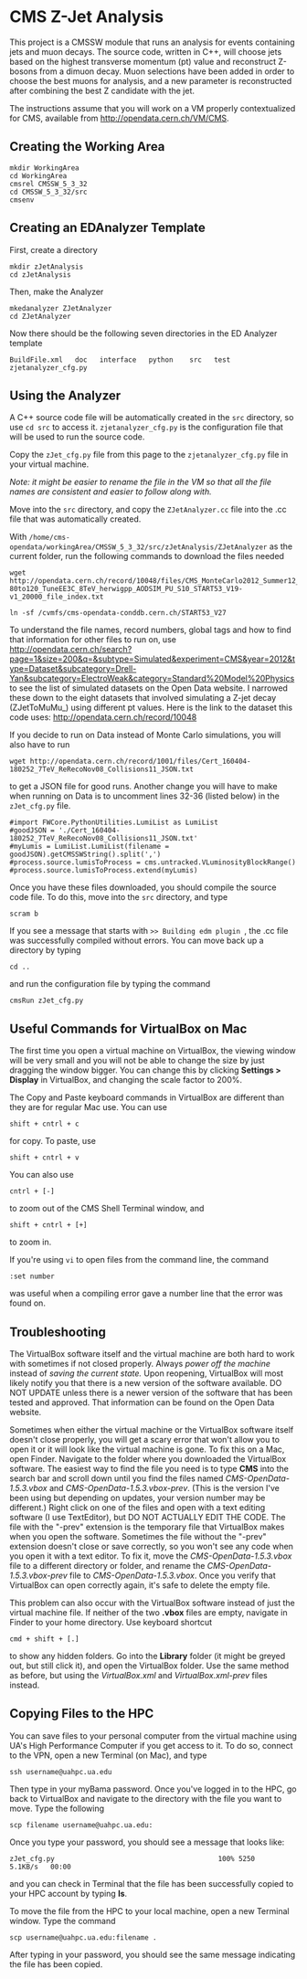 # CMS Z-Jet Analysis

This project is a CMSSW module that runs an analysis for events containing jets and muon decays. The source code, written in C++, will choose jets based on the highest transverse momentum (pt) value and reconstruct Z-bosons from a dimuon decay. Muon selections have been added in order to choose the best muons for analysis, and a new parameter is reconstructed after combining the best Z candidate with the jet. 

The instructions assume that you will work on a VM properly contextualized for CMS, available from http://opendata.cern.ch/VM/CMS.

## Creating the Working Area 
```
mkdir WorkingArea
cd WorkingArea
cmsrel CMSSW_5_3_32
cd CMSSW_5_3_32/src
cmsenv
```

## Creating an EDAnalyzer Template

First, create a directory
```
mkdir zJetAnalysis
cd zJetAnalysis
```
Then, make the Analyzer
```
mkedanalyzer ZJetAnalyzer
cd ZJetAnalyzer
```
Now there should be the following seven directories in the ED Analyzer template
```
BuildFile.xml   doc   interface   python    src   test    zjetanalyzer_cfg.py
```

## Using the Analyzer

A C++ source code file will be automatically created in the `src` directory, so use `cd src` to access it. `zjetanalyzer_cfg.py` is the configuration file that will be used to run the source code. 

Copy the `zJet_cfg.py` file from this page to the `zjetanalyzer_cfg.py` file in your virtual machine. 

*Note: it might be easier to rename the file in the VM so that all the file names are consistent and easier to follow along with.*

Move into the `src` directory, and copy the `ZJetAnalyzer.cc` file into the .cc file that was automatically created. 

With `/home/cms-opendata/workingArea/CMSSW_5_3_32/src/zJetAnalysis/ZJetAnalyzer` as the current folder, run the following commands to download the files needed
```
wget http://opendata.cern.ch/record/10048/files/CMS_MonteCarlo2012_Summer12_DR53X_ZJetToMuMu_Pt-80to120_TuneEE3C_8TeV_herwigpp_AODSIM_PU_S10_START53_V19-v1_20000_file_index.txt

ln -sf /cvmfs/cms-opendata-conddb.cern.ch/START53_V27
```

To understand the file names, record numbers, global tags and how to find that information for other files to run on, use http://opendata.cern.ch/search?page=1&size=200&q=&subtype=Simulated&experiment=CMS&year=2012&type=Dataset&subcategory=Drell-Yan&subcategory=ElectroWeak&category=Standard%20Model%20Physics to see the list of simulated datasets on the Open Data website. I narrowed these down to the eight datasets that involved simulating a Z-jet decay (ZJetToMuMu_) using different pt values. Here is the link to the dataset this code uses: http://opendata.cern.ch/record/10048

If you decide to run on Data instead of Monte Carlo simulations, you will also have to run 
```
wget http://opendata.cern.ch/record/1001/files/Cert_160404-180252_7TeV_ReRecoNov08_Collisions11_JSON.txt
```
to get a JSON file for good runs. Another change you will have to make when running on Data is to uncomment lines 32-36 (listed below) in the `zJet_cfg.py` file.
```
#import FWCore.PythonUtilities.LumiList as LumiList 
#goodJSON = './Cert_160404-180252_7TeV_ReRecoNov08_Collisions11_JSON.txt' 
#myLumis = LumiList.LumiList(filename = goodJSON).getCMSSWString().split(',') 
#process.source.lumisToProcess = cms.untracked.VLuminosityBlockRange() 
#process.source.lumisToProcess.extend(myLumis)
```

Once you have these files downloaded, you should compile the source code file. To do this, move into the `src` directory, and type
```
scram b
```
If you see a message that starts with `>> Building edm plugin `, the .cc file was successfully compiled without errors. You can move back up a directory by typing
```
cd ..
```
and run the configuration file by typing the command
```
cmsRun zJet_cfg.py
```
## Useful Commands for VirtualBox on Mac
The first time you open a virtual machine on VirtualBox, the viewing window will be very small and you will not be able to change the size by just dragging the window bigger. You can change this by clicking **Settings > Display** in VirtualBox, and changing the scale factor to 200%. 

The Copy and Paste keyboard commands in VirtualBox are different than they are for regular Mac use. You can use 
```
shift + cntrl + c
```
for copy. To paste, use 
```
shift + cntrl + v
```
You can also use 
``` 
cntrl + [-]
```
to zoom out of the CMS Shell Terminal window, and 
```
shift + cntrl + [+]
```
to zoom in.

If you're using `vi` to open files from the command line, the command
``` 
:set number
```
was useful when a compiling error gave a number line that the error was found on. 

## Troubleshooting
The VirtualBox software itself and the virtual machine are both hard to work with sometimes if not closed properly. Always *power off the machine* instead of *saving the current state.* 
Upon reopening, VirtualBox will most likely notify you that there is a new version of the software available. DO NOT UPDATE unless there is a newer version of the software that has been tested and approved. That information can be found on the Open Data website. 

Sometimes when either the virtual machine or the VirtualBox software itself doesn't close properly, you will get a scary error that won't allow you to open it or it will look like the virtual machine is gone. To fix this on a Mac, open Finder. Navigate to the folder where you downloaded the VirtualBox software. The easiest way to find the file you need is to type **CMS** into the search bar and scroll down until you find the files named *CMS-OpenData-1.5.3.vbox* and *CMS-OpenData-1.5.3.vbox-prev*. (This is the version I've been using but depending on updates, your version number may be different.) Right click on one of the files and open with a text editing software (I use TextEditor), but DO NOT ACTUALLY EDIT THE CODE. The file with the "-prev" extension is the temporary file that VirtualBox makes when you open the software. Sometimes the file without the "-prev" extension doesn't close or save correctly, so you won't see any code when you open it with a text editor. To fix it, move the *CMS-OpenData-1.5.3.vbox* file to a different directory or folder, and rename the *CMS-OpenData-1.5.3.vbox-prev* file to *CMS-OpenData-1.5.3.vbox*. Once you verify that VirtualBox can open correctly again, it's safe to delete the empty file.

This problem can also occur with the VirtualBox software instead of just the virtual machine file. If neither of the two **.vbox** files are empty, navigate in Finder to your home directory. Use keyboard shortcut
```
cmd + shift + [.]
```
to show any hidden folders. Go into the **Library** folder (it might be greyed out, but still click it), and open the VirtualBox folder. Use the same method as before, but using the *VirtualBox.xml* and *VirtualBox.xml-prev* files instead. 


## Copying Files to the HPC
You can save files to your personal computer from the virtual machine using UA's High Performance Computer if you get access to it. To do so, connect to the VPN, open a new Terminal (on Mac), and type
```
ssh username@uahpc.ua.edu
```
Then type in your myBama password. 
Once you've logged in to the HPC, go back to VirtualBox and navigate to the directory with the file you want to move. Type the following
```
scp filename username@uahpc.ua.edu:
```
Once you type your password, you should see a message that looks like:
```
zJet_cfg.py                                        100% 5250     5.1KB/s   00:00
```
and you can check in Terminal that the file has been successfully copied to your HPC account by typing **ls**.

To move the file from the HPC to your local machine, open a new Terminal window. Type the command
```
scp username@uahpc.ua.edu:filename .
```
After typing in your password, you should see the same message indicating the file has been copied. 

